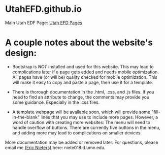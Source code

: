 # UtahEFD.github.io

Main Utah EDF Page: [Utah EFD Pages](https://utahefd.github.io/)

# A couple notes about the website's design:

* Bootstrap is *NOT* installed and used for this website. This may lead to complications later if a page gets added and needs mobile optimization. All pages have (or will be) quality checked for mobile optimization. This will make it easy to copy and paste a page, then use it for a template.

* There is thorough documentation in the .html, .css, and .js files. If you need to find an attribute to change, the comments may provide you some guidance. Especially in the .css files. 

* A template webpage will be available soon, which will provide some "fill-in-the-blank" lines that you may use to include more pages. However, a word of caution with creating more websites: The menu will need to handle overflow of buttons. There are currently five buttons in the menu, and adding more may lead to complications on smaller devices.

More documentation may be added or removed later.
For questions, please email me [(Eric Nieters)](mailto:niete018.d.umn.edu) here: niete018.d.umn.edu.
